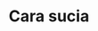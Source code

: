 ---
layout: peliculas
title: "Cara sucia"
titulo_original: "Cara sucia, con la magia de la naturaleza"
image_carousel: 'https://i.ibb.co/mvhPyBp/cara-min.jpg'
image_banner: 'https://i.ibb.co/VHbyWpy/60080-min.jpg'
trailer: https://www.youtube.com/embed/UHPYzBhATTA
embed: https://www.youtube.com/embed/UHPYzBhATTA?autoplay=1&amp;rel=0&amp;hd=1&border=0&wmode=opaque&enablejsapi=1&modestbranding=1&controls=1&showinfo=0
description: Mariel y sus amigos, con la magia de la naturaleza, se transforman en dibujos animados para luchar contra una bruja ambiciosa que quiere destruir la selva.
description_corta: Mariel y sus amigos, con la magia de la naturaleza, se transforman en dibujos animados para luchar contra una bruja ambiciosa que quiere destruir la selva.
duracion: '1h 35 min'
estrellas: '4'
idioma: 'Latino'
clasificacion: '+4'
category: 'peliculas'
nuevo: 'new_peliculas'
calidad: 'Full HD'
genero: Animación, aventura
anio: '2020'
netflix: 'No'
reproductores_otros: ["https://gdriveplayer.io/embed2.php?link=Z9B9lc7mhggDC5SumESG%252BA7SVt0N2%252B709Ma3jV6Z7UsiSUJ%252Fb315wKN1940VlIYOK4Bg3K%252BqC%252BQUCmPUdV3la18XHDxE9KScJnG01rVXPkB7iWHV%252BCn1dVW7bCeGSKA%252FrvpWGyVzSZVfzXZG8RpYOpdfTnXZf95FImw5npOEFOcdd291qfEHNeYCQFVL9UDimDCL3%252Fja4%252Bxgb2qOqaNpON","Latino","https://gdriveplayer.io/embed2.php?link=tHiHIRlDRk6j%252FPkCGhc38AmvDV9e9uy87RwvbCcKE%252Ff4Vc1hyN45DlM5%252BcM%252BDoMecImMIfmBOkkWHWny6sp%252B5iahLyv0hki%252FhruQIpbtzp6FR9VNAaKnOwGLJK7wxQ2Vw1eOjNFILYolCoRTSQFRLaxh2sC5muWyAqYeJqTnEvh%252BXzNc%252BSRuPDu8BMiEZWwZnxo2qLZMwSh6n7Wq5jRi%252Bj","Latino","https://movcloud.net/embed/bs-DtiUvA5fv","Latino","https://player.premiumstream.live/player.php?id=MzkzMQ&sub=","Latino","https://api.cuevana3.io/stream/index.php?file=ek5lbm9xYWNrS0xYMTZLa2xNbkdvY3ZTb3BtZng4TGp6ZFpobGFMUGtOelcwcUZmbWRIVzRkakVuS0JnbEplcG1KUnNZSlRTMGViVTBxZGdsdEhPb3AzUGc1K00wcGFxcTkyRFlLRFNsUT09","Latino","https://mstream.press/gl7xaawg4sr4","Latino"]
reproductores_fembed: ["https://feurl.com/v/0872eull0zmgg17","Latino","https://feurl.com/v/w3516inn-7llm28","Latino"]
tags:
- Animado
---